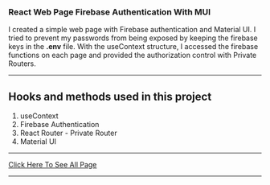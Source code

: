 ### React Web Page Firebase Authentication With MUI

I created a simple web page with Firebase authentication and Material UI. I tried to prevent my passwords from being exposed by keeping the firebase keys in the <b>.env</b> file. With the useContext structure, I accessed the firebase functions on each page and provided the authorization control with Private Routers.

***
## Hooks and methods used in this project

1. useContext
2. Firebase Authentication
3. React Router - Private Router
4. Material UI

***
[Click Here To See All Page](https://mui-firebase-page.netlify.app)
***
![]()